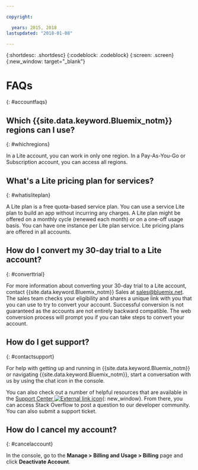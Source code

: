 ```yaml
---

copyright:

  years: 2015, 2018
lastupdated: "2018-01-08"

---
```


{:shortdesc: .shortdesc}
{:codeblock: .codeblock}
{:screen: .screen}
{:new_window: target="_blank"}

# FAQs
{: #accountfaqs} 

## Which {{site.data.keyword.Bluemix_notm}} regions can I use?
{: #whichregions}

In a Lite account, you can work in only one region. In a Pay-As-You-Go or Subscription account, you can access all regions. 

## What's a Lite pricing plan for services?
{: #whatisliteplan}

A Lite plan is a free quota-based service plan. You can use a service Lite plan to build an app without incurring any charges. A Lite plan might be offered on a monthly cycle (renewed each month) or on a one-off usage basis. You can have one instance per Lite plan service. Lite pricing plans are offered in all accounts.

## How do I convert my 30-day trial to a Lite account?
{: #converttrial}

For more information about converting your 30-day trial to a Lite account, contact {{site.data.keyword.Bluemix_notm}} Sales at [sales@bluemix.net](sales@bluemix.net). The sales team checks your eligibility and shares a unique link with you that you can use to try to convert your account. Successful conversion is not guaranteed as the accounts are not entirely backward compatible. The web conversion process will prompt you if you can take steps to convert your account.

## How do I get support?
{: #contactsupport}

For help with getting up and running in {{site.data.keyword.Bluemix_notm}} or navigating {{site.data.keyword.Bluemix_notm}}, start a conversation with us by using the chat icon in the console. 

You can also check out a number of helpful resources that are available in the [Support Center ![External link icon](../icons/launch-glyph.svg)](https://console.bluemix.net/unifiedsupport/supportcenter){: new_window}. From there, you can access Stack Overflow to post a question to our developer community. You can also submit a support ticket.  

## How do I cancel my account?
{: #cancelaccount}

In the console, go to the **Manage > Billing and Usage > Billing** page and click **Deactivate Account**.
